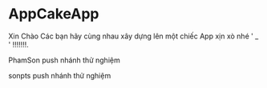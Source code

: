 # AppCakeApp
 Xin Chào Các bạn hãy cùng nhau xây dựng lên một chiếc App xịn xò nhé ' _ ' !!!!!!!.

PhamSon push nhánh thử nghiệm 

sonpts push nhánh thử nghiệm